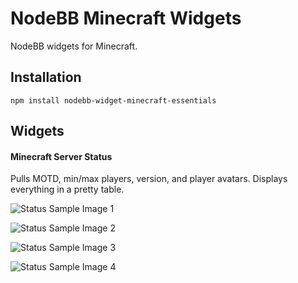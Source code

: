 # NodeBB Minecraft Widgets

NodeBB widgets for Minecraft.

## Installation

    npm install nodebb-widget-minecraft-essentials

## Widgets

#### Minecraft Server Status

Pulls MOTD, min/max players, version, and player avatars. Displays everything in a pretty table.

![Status Sample Image 1](http://yariplus.x10.mx/images/sample1.png "Status Sample Image 1")

![Status Sample Image 2](http://yariplus.x10.mx/images/sample2.png "Status Sample Image 2")

![Status Sample Image 3](http://yariplus.x10.mx/images/sample3.png "Status Sample Image 3")

![Status Sample Image 4](http://yariplus.x10.mx/images/sample4.png "Status Sample Image 4")